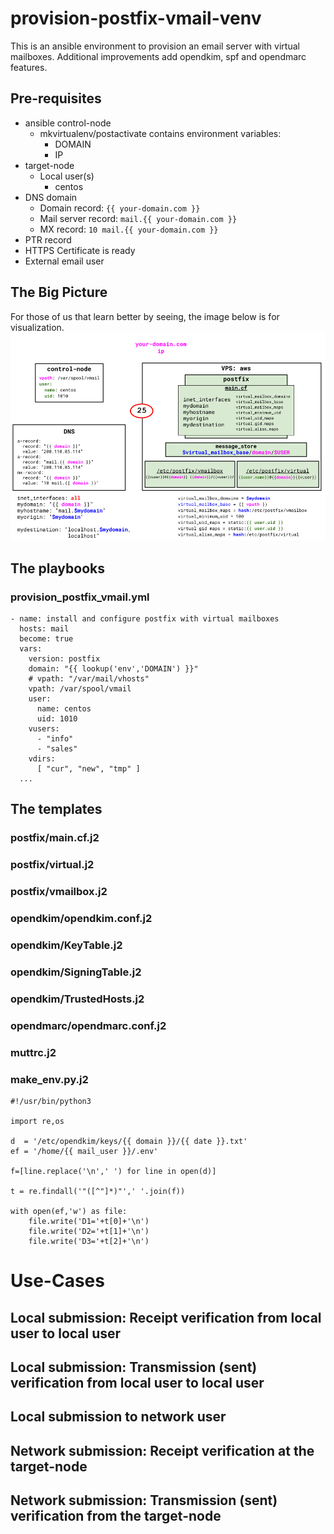 # provision-postfix-vmail-venv

This is an ansible environment to provision an email server with virtual mailboxes. Additional improvements add opendkim, spf and opendmarc features.

## Pre-requisites

* ansible control-node
  - mkvirtualenv/postactivate contains environment variables:
    - DOMAIN
    - IP
* target-node
  - Local user(s)
    - centos
* DNS domain
  - Domain record: `{{ your-domain.com }}`
  - Mail server record: `mail.{{ your-domain.com }}`
  - MX record:  `10 mail.{{ your-domain.com }}`
* PTR record
* HTTPS Certificate is ready
* External email user

## The Big Picture
For those of us that learn better by seeing, the image below is for visualization. 
![alt text](https://github.com/alephgamma/provision-postfix-vmail-venv/blob/master/postfix-vmail.png?raw=true)

## The playbooks

### provision_postfix_vmail.yml
```
- name: install and configure postfix with virtual mailboxes
  hosts: mail
  become: true
  vars:
    version: postfix
    domain: "{{ lookup('env','DOMAIN') }}"
    # vpath: "/var/mail/vhosts"
    vpath: /var/spool/vmail
    user:
      name: centos
      uid: 1010
    vusers:
      - "info"
      - "sales"
    vdirs:
      [ "cur", "new", "tmp" ]
  ...
```

## The templates

### postfix/main.cf.j2
### postfix/virtual.j2
### postfix/vmailbox.j2

### opendkim/opendkim.conf.j2
### opendkim/KeyTable.j2
### opendkim/SigningTable.j2
### opendkim/TrustedHosts.j2

### opendmarc/opendmarc.conf.j2

### muttrc.j2

### make_env.py.j2
```
#!/usr/bin/python3

import re,os

d  = '/etc/opendkim/keys/{{ domain }}/{{ date }}.txt'
ef = '/home/{{ mail_user }}/.env'

f=[line.replace('\n',' ') for line in open(d)]

t = re.findall('"([^"]*)"',' '.join(f))

with open(ef,'w') as file:
    file.write('D1='+t[0]+'\n')
    file.write('D2='+t[1]+'\n')
    file.write('D3='+t[2]+'\n')
```

# Use-Cases

## Local submission: Receipt verification from local user to local user 

## Local submission: Transmission (sent) verification from local user to local user

## Local submission to network user

## Network submission: Receipt verification at the target-node

## Network submission: Transmission (sent) verification from the target-node
